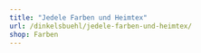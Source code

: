 ```yaml
---
title: "Jedele Farben und Heimtex"
url: /dinkelsbuehl/jedele-farben-und-heimtex/
shop: Farben
---
```

